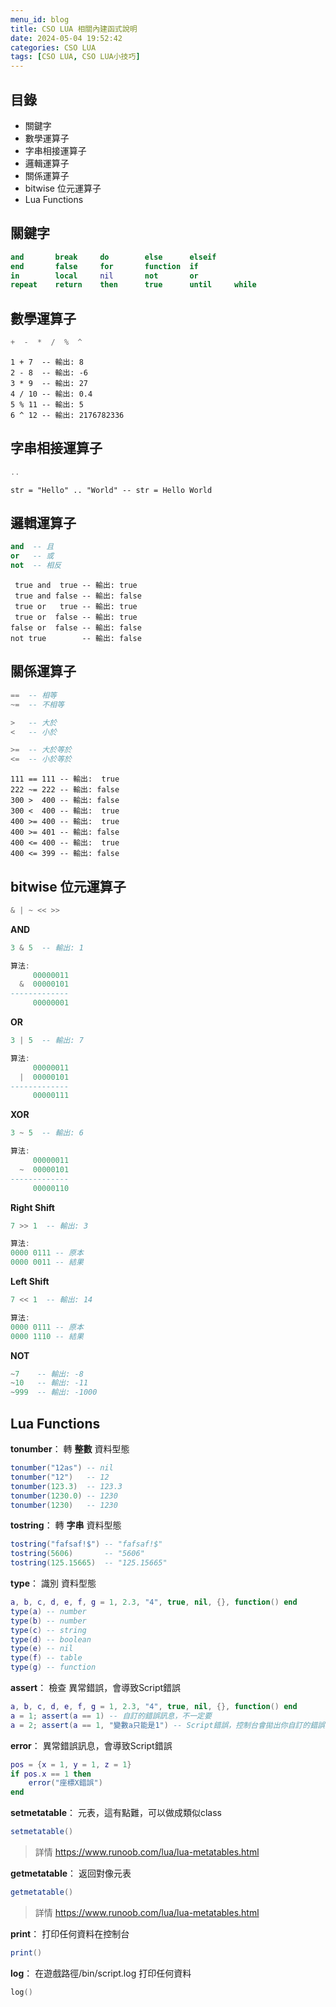```yaml
---
menu_id: blog
title: CSO LUA 相關內建函式說明
date: 2024-05-04 19:52:42
categories: CSO LUA
tags: [CSO LUA, CSO LUA小技巧]
---
```


## 目錄

- 關鍵字
- 數學運算子
- 字串相接運算子
- 邏輯運算子
- 關係運算子
- bitwise 位元運算子
- Lua Functions

## 關鍵字

```lua
and       break     do        else      elseif
end       false     for       function  if
in        local     nil       not       or
repeat    return    then      true      until     while
```

## 數學運算子

```lua
+  -  *  /  %  ^
```

```lua=
1 + 7  -- 輸出: 8
2 - 8  -- 輸出: -6
3 * 9  -- 輸出: 27
4 / 10 -- 輸出: 0.4
5 % 11 -- 輸出: 5
6 ^ 12 -- 輸出: 2176782336
```

## 字串相接運算子

```lua
..
```

```lua=
str = "Hello" .. "World" -- str = Hello World
```

## 邏輯運算子

```lua
and  -- 且
or   -- 或
not  -- 相反
```

```lua=
 true and  true -- 輸出: true
 true and false -- 輸出: false
 true or   true -- 輸出: true
 true or  false -- 輸出: true
false or  false -- 輸出: false
not true        -- 輸出: false
```

## 關係運算子


```lua
==  -- 相等
~=  -- 不相等

>   -- 大於
<   -- 小於

>=  -- 大於等於
<=  -- 小於等於
```

```lua=
111 == 111 -- 輸出:  true
222 ~= 222 -- 輸出: false
300 >  400 -- 輸出: false
300 <  400 -- 輸出:  true
400 >= 400 -- 輸出:  true
400 >= 401 -- 輸出: false
400 <= 400 -- 輸出:  true
400 <= 399 -- 輸出: false
```

## bitwise 位元運算子

```lua
& | ~ << >>
```

**AND**
```lua
3 & 5  -- 輸出: 1

算法:
     00000011
  &  00000101
-------------
     00000001
```

**OR**
```lua
3 | 5  -- 輸出: 7

算法:
     00000011
  |  00000101
-------------
     00000111
```

**XOR**
```lua
3 ~ 5  -- 輸出: 6

算法:
     00000011
  ~  00000101
-------------
     00000110
```

**Right Shift**
```lua
7 >> 1  -- 輸出: 3

算法:
0000 0111 -- 原本
0000 0011 -- 結果
```

**Left Shift**
```lua
7 << 1  -- 輸出: 14

算法:
0000 0111 -- 原本
0000 1110 -- 結果
```

**NOT**
```lua
~7    -- 輸出: -8
~10   -- 輸出: -11
~999  -- 輸出: -1000
```

## Lua Functions

**tonumber**： 轉 **整數** 資料型態
```lua
tonumber("12as") -- nil
tonumber("12")   -- 12
tonumber(123.3)  -- 123.3
tonumber(1230.0) -- 1230
tonumber(1230)   -- 1230
```

**tostring**： 轉 **字串** 資料型態
```lua
tostring("fafsaf!$") -- "fafsaf!$"
tostring(5606)       -- "5606"
tostring(125.15665)  -- "125.15665"
```

**type**： 識別 資料型態
```lua
a, b, c, d, e, f, g = 1, 2.3, "4", true, nil, {}, function() end
type(a) -- number
type(b) -- number
type(c) -- string
type(d) -- boolean
type(e) -- nil
type(f) -- table
type(g) -- function
```

**assert**： 檢查 異常錯誤，會導致Script錯誤
```lua
a, b, c, d, e, f, g = 1, 2.3, "4", true, nil, {}, function() end
a = 1; assert(a == 1) -- 自訂的錯誤訊息，不一定要
a = 2; assert(a == 1, "變數a只能是1") -- Script錯誤，控制台會拋出你自訂的錯誤訊息。
```

**error**： 異常錯誤訊息，會導致Script錯誤
```lua
pos = {x = 1, y = 1, z = 1}
if pos.x == 1 then
	error("座標X錯誤")
end
```

**setmetatable**： 元表，這有點難，可以做成類似class
```lua
setmetatable()
```
> 詳情 https://www.runoob.com/lua/lua-metatables.html

**getmetatable**： 返回對像元表
```lua
getmetatable()
```
> 詳情 https://www.runoob.com/lua/lua-metatables.html

**print**： 打印任何資料在控制台
```lua
print()
```

**log**： 在遊戲路徑/bin/script.log 打印任何資料
```lua
log()
```